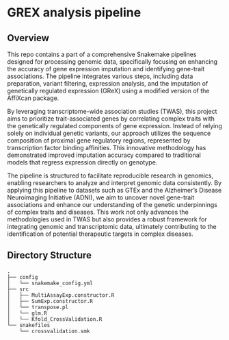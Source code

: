 # GREX analysis pipeline

## Overview

This repo contains a part of a comprehensive Snakemake pipelines designed for processing genomic data, specifically focusing on enhancing the accuracy of gene expression imputation and identifying gene-trait associations. The pipeline integrates various steps, including data preparation, variant filtering, expression analysis, and the imputation of genetically regulated expression (GReX) using a modified version of the AffiXcan package.

By leveraging transcriptome-wide association studies (TWAS), this project aims to prioritize trait-associated genes by correlating complex traits with the genetically regulated components of gene expression. Instead of relying solely on individual genetic variants, our approach utilizes the sequence composition of proximal gene regulatory regions, represented by transcription factor binding affinities. This innovative methodology has demonstrated improved imputation accuracy compared to traditional models that regress expression directly on genotype.

The pipeline is structured to facilitate reproducible research in genomics, enabling researchers to analyze and interpret genomic data consistently. By applying this pipeline to datasets such as GTEx and the Alzheimer’s Disease Neuroimaging Initiative (ADNI), we aim to uncover novel gene-trait associations and enhance our understanding of the genetic underpinnings of complex traits and diseases. This work not only advances the methodologies used in TWAS but also provides a robust framework for integrating genomic and transcriptomic data, ultimately contributing to the identification of potential therapeutic targets in complex diseases.


## Directory Structure

```
.
├── config
│   └── snakemake_config.yml
├── src
│   ├── MultiAssayExp.constructor.R
│   ├── SumExp.constructor.R
│   └── transpose.pl
│   └── glm.R
│   └── Kfold_CrossValidation.R
└── snakefiles
    └── crossvalidation.smk
```